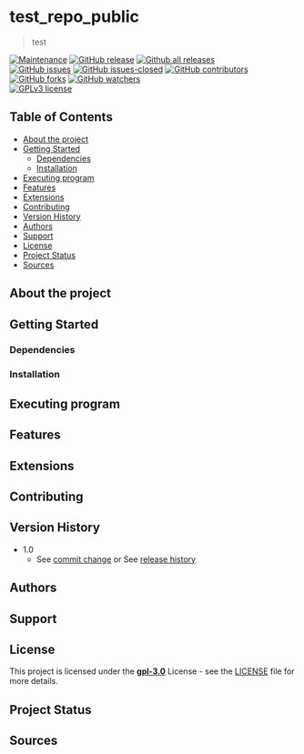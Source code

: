 # test_repo_public
> test

<!-- BADGES -->
[![Maintenance](https://img.shields.io/badge/Maintained%3F-yes-green.svg)](https://GitHub.com/DanielYago/test_repo_public/graphs/commit-activity)
[![GitHub release](https://img.shields.io/github/release/DanielYago/test_repo_public.svg)](https://GitHub.com/DanielYago/test_repo_public/releases/)
[![Github all releases](https://img.shields.io/github/downloads/DanielYago/test_repo_public/total.svg)](https://GitHub.com/DanielYago/test_repo_public/releases/)  
[![GitHub issues](https://img.shields.io/github/issues/DanielYago/test_repo_public.svg)](https://GitHub.com/DanielYago/test_repo_public/issues/)
[![GitHub issues-closed](https://img.shields.io/github/issues-closed/DanielYago/test_repo_public.svg)](https://GitHub.com/DanielYago/test_repo_public/issues?q=is%3Aissue+is%3Aclosed)
[![GitHub contributors](https://img.shields.io/github/contributors/DanielYago/test_repo_public.svg)](https://GitHub.com/DanielYago/test_repo_public/graphs/contributors/)
[![GitHub forks](https://img.shields.io/github/forks/DanielYago/test_repo_public.svg?style=social&label=Fork&maxAge=2592000)](https://GitHub.com/DanielYago/test_repo_public/network/)
[![GitHub watchers](https://img.shields.io/github/watchers/DanielYago/test_repo_public.svg?style=social&label=Watch&maxAge=2592000)](https://GitHub.com/DanielYago/test_repo_public/watchers/)  
[![GPLv3 license](https://img.shields.io/badge/License-GPLv3-blue.svg)](http://perso.crans.org/besson/LICENSE.html) 
<!--[![DOI:XXX](https://zenodo.org/badge/DOI/XXX.svg)](https://doi.org/XXX)-->

## Table of Contents

- [About the project](#about-the-project)
- [Getting Started](#getting-started)
  - [Dependencies](#dependencies)
  - [Installation](#installation)
- [Executing program](#executing-program)
- [Features](#features)
- [Extensions](#extensions)
- [Contributing](#contributing)
- [Version History](#version-history)
- [Authors](#authors)
- [Support](#support)
- [License](#license)
- [Project Status](#project-status)
- [Sources](#sources)

<!-- ABOUT THE PROJECT -->
## About the project


<!-- GETTING STARTED -->
## Getting Started

### Dependencies


### Installation


<!-- EXECUTING PROGRAM -->
## Executing program


## Features


## Extensions


## Contributing


<!-- VERSION HISTORY -->
## Version History

<!--* 1.1
	* Reviewed Release
    * Various bug fixes and optimizations --->
* 1.0 
    * See [commit change](https://github.com/DanielYago/test_repo_public/commits/master) or See [release history](https://github.com/DanielYago/test_repo_public/releases)

<!-- AUTHORS -->
## Authors

<!-- SUPPORT -->
## Support


<!-- LICENSE -->
## License

This project is licensed under the **[gpl-3.0](https://www.gnu.org/licenses/gpl-3.0.html)** License - see the [LICENSE](LICENSE) file for more details.

<!-- PROJECT STATUS -->
## Project Status


<!-- SOURCES -->
## Sources
